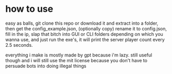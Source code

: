 # how to use
easy as balls, git clone this repo or download it and extract into a folder, then get the config_example.json, (optionally copy) rename it to config.json, fill in the ip, slap that bitch into GUI or CLI folders depending on which you wanna use, and just run the exe's, it will print the server player count every 2.5 seconds.





everything i make is mostly made by gpt because i'm lazy. still useful though and i will still use the mit license because you don't have to persuade bots into doing illegal things
